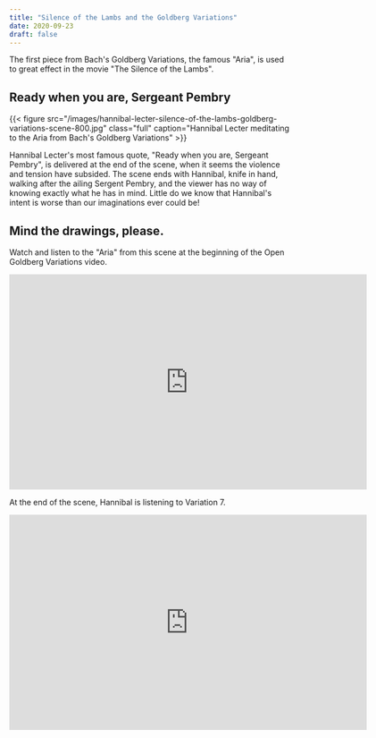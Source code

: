 ```yaml
---
title: "Silence of the Lambs and the Goldberg Variations"
date: 2020-09-23
draft: false
---
```


The first piece from Bach's Goldberg Variations, the famous "Aria", is used to great effect in the movie "The Silence of the Lambs".

## Ready when you are, Sergeant Pembry

{{< figure src="/images/hannibal-lecter-silence-of-the-lambs-goldberg-variations-scene-800.jpg" class="full" caption="Hannibal Lecter meditating to the Aria from Bach's Goldberg Variations" >}}

Hannibal Lecter's most famous quote, "Ready when you are, Sergeant Pembry", is delivered at the end of the scene, when it seems the violence and tension have subsided. The scene ends with Hannibal, knife in hand, walking after the ailing Sergent Pembry, and the viewer has no way of knowing exactly what he has in mind. Little do we know that Hannibal's intent is worse than our imaginations ever could be!

## Mind the drawings, please.

Watch and listen to the "Aria" from this scene at the beginning of the Open Goldberg Variations video.

<iframe width="640" height="385" src="https://www.youtube.com/embed/15ezpwCHtJs?controls=0&start=1" frameborder="0" allow="accelerometer; autoplay; clipboard-write; encrypted-media; gyroscope; picture-in-picture" allowfullscreen></iframe>

At the end of the scene, Hannibal is listening to Variation 7.

<iframe width="640" height="385" src="https://www.youtube.com/embed/15ezpwCHtJs?controls=0&start=922" frameborder="0" allow="accelerometer; autoplay; clipboard-write; encrypted-media; gyroscope; picture-in-picture" allowfullscreen></iframe>
